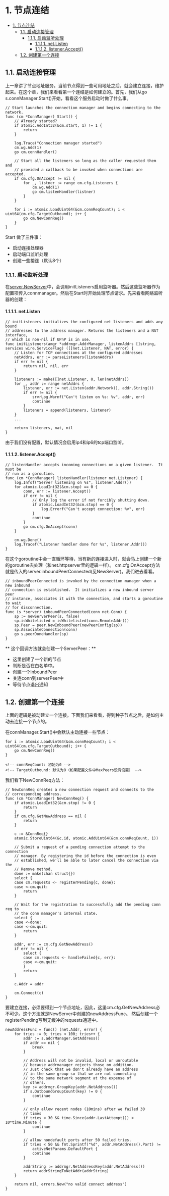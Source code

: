 # 1. 节点连结
<!-- TOC -->

- [1. 节点连结](#1-节点连结)
    - [1.1. 启动连接管理](#11-启动连接管理)
        - [1.1.1. 启动监听处理](#111-启动监听处理)
            - [1.1.1.1. net.Listen](#1111-netlisten)
            - [1.1.1.2. listener.Accept()](#1112-listeneraccept)
    - [1.2. 创建第一个连接](#12-创建第一个连接)

<!-- /TOC -->
## 1.1. 启动连接管理

上一章讲了节点地址服务。当前节点得到一些可用地址之后，就会建立连接，维护起来。在这个章，我们来看看第一个连结是如何建立的。首先，我们从go s.connManager.Start()开始，看看这个服务启动时做了什么事。

```
// Start launches the connection manager and begins connecting to the network.
func (cm *ConnManager) Start() {
    // Already started?
    if atomic.AddInt32(&cm.start, 1) != 1 {
        return
    }

    log.Trace("Connection manager started")
    cm.wg.Add(1)
    go cm.connHandler()

    // Start all the listeners so long as the caller requested them and
    // provided a callback to be invoked when connections are accepted.
    if cm.cfg.OnAccept != nil {
        for _, listner := range cm.cfg.Listeners {
            cm.wg.Add(1)
            go cm.listenHandler(listner)
        }
    }

    for i := atomic.LoadUint64(&cm.connReqCount); i < uint64(cm.cfg.TargetOutbound); i++ {
        go cm.NewConnReq()
    }
}
```

Start 做了三件事：
- 启动连接处理器
- 启动端口监听处理
- 创建一些接连（默认8个）

### 1.1.1. 启动监听处理

在[server.NewServer](btcd_2.md#13-newserver)中，会调用initListeners启用监听器。然后这些监听器作为配置项传入connmanager。然后在Start时开始处理节点请求。先来看看网络监听器的创建：

#### 1.1.1.1. net.Listen

```
// initListeners initializes the configured net listeners and adds any bound
// addresses to the address manager. Returns the listeners and a NAT interface,
// which is non-nil if UPnP is in use.
func initListeners(amgr *addrmgr.AddrManager, listenAddrs []string, services wire.ServiceFlag) ([]net.Listener, NAT, error) {
    // Listen for TCP connections at the configured addresses
    netAddrs, err := parseListeners(listenAddrs)
    if err != nil {
        return nil, nil, err
    }

    listeners := make([]net.Listener, 0, len(netAddrs))
    for _, addr := range netAddrs {
        listener, err := net.Listen(addr.Network(), addr.String())
        if err != nil {
            srvrLog.Warnf("Can't listen on %s: %v", addr, err)
            continue
        }
        listeners = append(listeners, listener)
    }
    ...

    return listeners, nat, nil
}
```
由于我们没有配置，默认情况会启用ip4和ip6的tcp端口监听。

#### 1.1.1.2. listener.Accept()

```
// listenHandler accepts incoming connections on a given listener.  It must be
// run as a goroutine.
func (cm *ConnManager) listenHandler(listener net.Listener) {
    log.Infof("Server listening on %s", listener.Addr())
    for atomic.LoadInt32(&cm.stop) == 0 {
        conn, err := listener.Accept()
        if err != nil {
            // Only log the error if not forcibly shutting down.
            if atomic.LoadInt32(&cm.stop) == 0 {
                log.Errorf("Can't accept connection: %v", err)
            }
            continue
        }
        go cm.cfg.OnAccept(conn)
    }

    cm.wg.Done()
    log.Tracef("Listener handler done for %s", listener.Addr())
}
```
在这个goroutine中会一直循环等待，当有新的连接进入时，就会马上创建一个新的goroutine去处理（和net.httpserver里的逻辑一样）。
cm.cfg.OnAccept方法就是传入的server.inboundPeerConnected(见NewServer)。我们进去看看。

```
// inboundPeerConnected is invoked by the connection manager when a new inbound
// connection is established.  It initializes a new inbound server peer
// instance, associates it with the connection, and starts a goroutine to wait
// for disconnection.
func (s *server) inboundPeerConnected(conn net.Conn) {
    sp := newServerPeer(s, false)
    sp.isWhitelisted = isWhitelisted(conn.RemoteAddr())
    sp.Peer = peer.NewInboundPeer(newPeerConfig(sp))
    sp.AssociateConnection(conn)
    go s.peerDoneHandler(sp)
}
```

** 这个回调方法就会创建一个ServerPeer：**

- 这里创建了一个新的节点
- 判断是否在白名单中。
- 创建一个InboundPeer
- 关连conn到serverPeer中
- 等待节点退出通知


## 1.2. 创建第一个连接

上面的逻辑是被动建立一个连接。下面我们来看看，得到种子节点之后，是如何主动去连接一个节点的。

在connManager.Start()中会默认主动连接一些节点：
```
for i := atomic.LoadUint64(&cm.connReqCount); i < uint64(cm.cfg.TargetOutbound); i++ {
    go cm.NewConnReq()
}

<!-- connReqCount: 初始为0 -->
<!-- TargetOutbound: 默认为8（如果配置文件中MaxPeers没有设置） -->
```

我们看下NewConnReq方法：

```
// NewConnReq creates a new connection request and connects to the
// corresponding address.
func (cm *ConnManager) NewConnReq() {
    if atomic.LoadInt32(&cm.stop) != 0 {
        return
    }
    if cm.cfg.GetNewAddress == nil {
        return
    }

    c := &ConnReq{}
    atomic.StoreUint64(&c.id, atomic.AddUint64(&cm.connReqCount, 1))

    // Submit a request of a pending connection attempt to the connection
    // manager. By registering the id before the connection is even
    // established, we'll be able to later cancel the connection via the
    // Remove method.
    done := make(chan struct{})
    select {
    case cm.requests <- registerPending{c, done}:
    case <-cm.quit:
        return
    }

    // Wait for the registration to successfully add the pending conn req to
    // the conn manager's internal state.
    select {
    case <-done:
    case <-cm.quit:
        return
    }

    addr, err := cm.cfg.GetNewAddress()
    if err != nil {
        select {
        case cm.requests <- handleFailed{c, err}:
        case <-cm.quit:
        }
        return
    }

    c.Addr = addr

    cm.Connect(c)
}
```

要建立连接，必须要得到一个节点地址，因此，这里cm.cfg.GetNewAddress必不可少。这个方法就是NewServer中创建的newAddressFunc。
然后创建一个registerPending写到无缓冲的requests通道中。




```
newAddressFunc = func() (net.Addr, error) {
    for tries := 0; tries < 100; tries++ {
        addr := s.addrManager.GetAddress()
        if addr == nil {
            break
        }

        // Address will not be invalid, local or unroutable
        // because addrmanager rejects those on addition.
        // Just check that we don't already have an address
        // in the same group so that we are not connecting
        // to the same network segment at the expense of
        // others.
        key := addrmgr.GroupKey(addr.NetAddress())
        if s.OutboundGroupCount(key) != 0 {
            continue
        }

        // only allow recent nodes (10mins) after we failed 30
        // times
        if tries < 30 && time.Since(addr.LastAttempt()) < 10*time.Minute {
            continue
        }

        // allow nondefault ports after 50 failed tries.
        if tries < 50 && fmt.Sprintf("%d", addr.NetAddress().Port) !=
            activeNetParams.DefaultPort {
            continue
        }

        addrString := addrmgr.NetAddressKey(addr.NetAddress())
        return addrStringToNetAddr(addrString)
    }

    return nil, errors.New("no valid connect address")
}
```